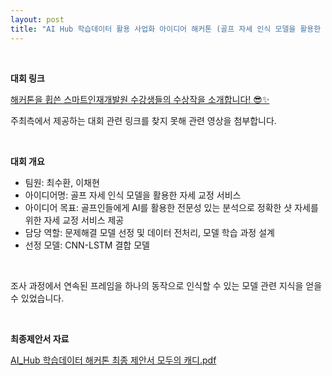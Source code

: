 ```yaml
---
layout: post
title: "AI Hub 학습데이터 활용 사업화 아이디어 해커톤 (골프 자세 인식 모델을 활용한 자세 교정 서비스)"
---
```


<br>

**대회 링크**

[해커톤을 휩쓴 스마트인재개발원 수강생들의 수상작을 소개합니다! 😎✨](https://www.youtube.com/watch?v=wvx-4vcPAcU)

주최측에서 제공하는 대회 관련 링크를 찾지 못해 관련 영상을 첨부합니다.

<br>

**대회 개요**

- 팀원: 최수환, 이채현
- 아이디어명: 골프 자세 인식 모델을 활용한 자세 교정 서비스
- 아이디어 목표: 골프인들에게 AI를 활용한 전문성 있는 분석으로 정확한 샷 자세를 위한 자세 교정 서비스 제공
- 담당 역할: 문제해결 모델 선정 및 데이터 전처리, 모델 학습 과정 설계
- 선정 모델: CNN-LSTM 결합 모델

<br>

조사 과정에서 연속된 프레임을 하나의 동작으로 인식할 수 있는 모델 관련 지식을 얻을 수 있었습니다.

<br>

**최종제안서 자료**

[AI_Hub 학습데이터 해커톤 최종 제안서 모두의 캐디.pdf](https://github.com/SuhwanMylife/SuhwanMylife.github.io/files/12566035/AI_Hub_._._._._._.pdf)


